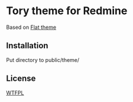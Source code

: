 Tory theme for Redmine
======================

Based on [Flat theme](https://github.com/tsi/redmine-theme-flat/)

## Installation

Put directory to public/theme/

## License

[WTFPL](http://www.wtfpl.net/)

